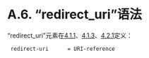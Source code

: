 A.6. “redirect_uri”语法
============================
“redirect_uri”元素在[4.1.1](../Section04/4.1.1.md)、[4.1.3](../Section04/4.1.3.md)、[4.2.1](../Section04/4.2.1.md)定义：

     redirect-uri      = URI-reference